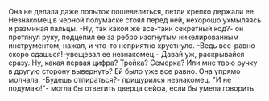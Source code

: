   Она не делала даже попыток пошевелиться, петли крепко держали ее.
Незнакомец в черной полумаске стоял перед ней, нехорошо ухмыляясь и разминая пальцы.
-Ну, так какой же все-таки секретный код?- он протянул руку, подцепил ее за ребро изогнутым никелированным инструментом, нажал, и что-то неприятно хрустнуло.
-Ведь все-равно скоро сдашься!-увещевал ее незнакомец.- Давай уж, раскрывайся сразу. Ну, какая первая цифра? Тройка? Семерка? Или мне твою ручку в другую сторону вывернуть?
Ей было уже все равно. Она упрямо молчала.
-Будешь отпираться?- прищурился незнакомец.
"И не подумаю!"- могла бы ответить дверца сейфа, если бы умела говорить.    